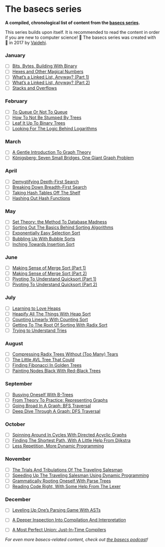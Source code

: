 # The basecs series
__A compiled, chronological list of content from the [basecs series](https://medium.com/basecs).__

This series builds upon itself. It is recommended to read the content in order if you are new to computer science! 🙂
The basecs series was created with 💛 in 2017 by [Vaidehi](https://twitter.com/vaidehijoshi).

### January		
- [ ] [Bits, Bytes, Building With Binary](https://medium.com/basecs/bits-bytes-building-with-binary-13cb4289aafa)
- [ ] [Hexes and Other Magical Numbers](https://medium.com/basecs/hexs-and-other-magical-numbers-9785bc26b7ee)
- [ ] [What’s a Linked List, Anyway? (Part 1)](https://medium.com/basecs/whats-a-linked-list-anyway-part-1-d8b7e6508b9d)
- [ ] [What’s a Linked List, Anyway? (Part 2)](https://medium.com/basecs/whats-a-linked-list-anyway-part-2-131d96f71996)
- [ ] [Stacks and Overflows](https://medium.com/basecs/stacks-and-overflows-dbcf7854dc67)

### February		
- [ ] [To Queue Or Not To Queue](https://medium.com/basecs/to-queue-or-not-to-queue-2653bcde5b04)
- [ ] [How To Not Be Stumped By Trees](https://medium.com/basecs/how-to-not-be-stumped-by-trees-5f36208f68a7)
- [ ] [Leaf It Up To Binary Trees](https://medium.com/basecs/leaf-it-up-to-binary-trees-11001aaf746d)
- [ ] [Looking For The Logic Behind Logarithms](https://medium.com/basecs/looking-for-the-logic-behind-logarithms-9e79d7666dda)

### March		
- [ ] [A Gentle Introduction To Graph Theory](https://medium.com/basecs/a-gentle-introduction-to-graph-theory-77969829ead8)
- [ ]	[Königsberg: Seven Small Bridges, One Giant Graph Problem](https://medium.com/basecs/k%C3%B6nigsberg-seven-small-bridges-one-giant-graph-problem-2275d1670a12)

### April		
- [ ]	[Demystifying Depth-First Search](https://medium.com/basecs/demystifying-depth-first-search-a7c14cccf056)
- [ ]	[Breaking Down Breadth-First Search](https://medium.com/basecs/breaking-down-breadth-first-search-cebe696709d9)
- [ ]	[Taking Hash Tables Off The Shelf](https://medium.com/basecs/taking-hash-tables-off-the-shelf-139cbf4752f0)
- [ ]	[Hashing Out Hash Functions](https://medium.com/basecs/hashing-out-hash-functions-ea5dd8beb4dd)

### May		
- [ ]	[Set Theory: the Method To Database Madness](https://medium.com/basecs/set-theory-the-method-to-database-madness-5ec4b4f05d79)
- [ ]	[Sorting Out The Basics Behind Sorting Algorithms](https://medium.com/basecs/sorting-out-the-basics-behind-sorting-algorithms-b0a032873add)
- [ ]	[Exponentially Easy Selection Sort](https://medium.com/basecs/exponentially-easy-selection-sort-d7a34292b049)
- [ ]	[Bubbling Up With Bubble Sorts](https://medium.com/basecs/bubbling-up-with-bubble-sorts-3df5ac88e592)
- [ ]	[Inching Towards Insertion Sort](https://medium.com/basecs/inching-towards-insertion-sort-9799274430da)

### June		
- [ ]	[Making Sense of Merge Sort (Part 1)](https://medium.com/basecs/making-sense-of-merge-sort-part-1-49649a143478)
- [ ]	[Making Sense of Merge Sort (Part 2)](https://medium.com/basecs/making-sense-of-merge-sort-part-2-be8706453209)
- [ ]	[Pivoting To Understand Quicksort (Part 1)](https://medium.com/basecs/pivoting-to-understand-quicksort-part-1-75178dfb9313)
- [ ]	[Pivoting To Understand Quicksort (Part 2)](https://medium.com/basecs/pivoting-to-understand-quicksort-part-2-30161aefe1d3)

### July		
- [ ] [Learning to Love Heaps](https://medium.com/basecs/learning-to-love-heaps-cef2b273a238)
- [ ] [Heapify All The Things With Heap Sort](https://medium.com/basecs/heapify-all-the-things-with-heap-sort-55ee1c93af82)
- [ ] [Counting Linearly With Counting Sort](https://medium.com/basecs/counting-linearly-with-counting-sort-cd8516ae09b3)
- [ ] [Getting To The Root Of Sorting With Radix Sort](https://medium.com/basecs/getting-to-the-root-of-sorting-with-radix-sort-f8e9240d4224)
- [ ] [Trying to Understand Tries](https://medium.com/basecs/trying-to-understand-tries-3ec6bede0014)

### August		
- [ ] [Compressing Radix Trees Without (Too Many) Tears](https://medium.com/basecs/compressing-radix-trees-without-too-many-tears-a2e658adb9a0)
- [ ] [The Little AVL Tree That Could](https://medium.com/basecs/the-little-avl-tree-that-could-86a3cae410c7)
- [ ] [Finding Fibonacci In Golden Trees](https://medium.com/basecs/finding-fibonacci-in-golden-trees-1c8967b1f47a)
- [ ] [Painting Nodes Black With Red-Black Trees](https://medium.com/basecs/painting-nodes-black-with-red-black-trees-60eacb2be9a5)

### September		
- [ ] [Busying Oneself With B-Trees](https://medium.com/basecs/busying-oneself-with-b-trees-78bbf10522e7)
- [ ] [From Theory To Practice: Representing Graphs](https://medium.com/basecs/from-theory-to-practice-representing-graphs-cfd782c5be38)
- [ ] [Going Broad In A Graph: BFS Traversal](https://medium.com/basecs/going-broad-in-a-graph-bfs-traversal-959bd1a09255)
- [ ] [Deep Dive Through A Graph: DFS Traversal](https://medium.com/basecs/deep-dive-through-a-graph-dfs-traversal-8177df5d0f13)

### October		
- [ ] [Spinning Around In Cycles With Directed Acyclic Graphs](https://medium.com/basecs/spinning-around-in-cycles-with-directed-acyclic-graphs-a233496d4688)
- [ ] [Finding The Shortest Path, With A Little Help From Dijkstra](https://medium.com/basecs/finding-the-shortest-path-with-a-little-help-from-dijkstra-613149fbdc8e)
- [ ] [Less Repetition, More Dynamic Programming](https://medium.com/basecs/less-repetition-more-dynamic-programming-43d29830a630)

### November		
- [ ] [The Trials And Tribulations Of The Traveling Salesman](https://medium.com/basecs/the-trials-and-tribulations-of-the-traveling-salesman-56048d6709d)
- [ ] [Speeding Up The Traveling Salesman Using Dynamic Programming](https://medium.com/basecs/speeding-up-the-traveling-salesman-using-dynamic-programming-b76d7552e8dd)
- [ ] [Grammatically Rooting Oneself With Parse Trees](https://medium.com/basecs/grammatically-rooting-oneself-with-parse-trees-ec9daeda7dad)
- [ ] [Reading Code Right, With Some Help From The Lexer](https://medium.com/basecs/reading-code-right-with-some-help-from-the-lexer-63d0be3d21d)

### December		
- [ ] [Leveling Up One’s Parsing Game With ASTs](https://medium.com/basecs/leveling-up-ones-parsing-game-with-asts-d7a6fc2400ff)
- [ ] [A Deeper Inspection Into Compilation And Interpretation](https://medium.com/basecs/a-deeper-inspection-into-compilation-and-interpretation-d98952ebc842)
- [ ] [A Most Perfect Union: Just-In-Time Compilers](https://medium.com/basecs/a-most-perfect-union-just-in-time-compilers-2938712a9f6a)


_For even more basecs-related content, check out [the basecs podcast](https://www.codenewbie.org/basecs)!_
